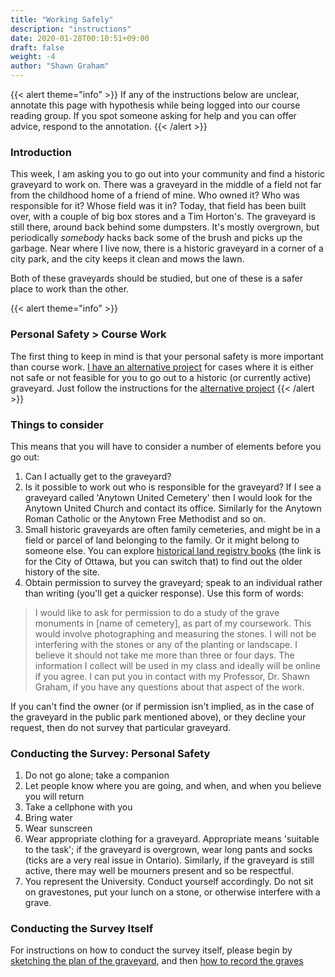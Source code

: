 ```yaml
---
title: "Working Safely"
description: "instructions"
date: 2020-01-28T00:10:51+09:00
draft: false
weight: -4
author: "Shawn Graham"
---
```

{{< alert theme="info" >}}
If any of the instructions below are unclear, annotate this page with hypothesis while being logged into our course reading group. If you spot someone asking for help and you can offer advice, respond to the annotation.
{{< /alert >}}

### Introduction

This week, I am asking you to go out into your community and find a historic graveyard to work on. There was a graveyard in the middle of a field not far from the childhood home of a friend of mine. Who owned it? Who was responsible for it? Whose field was it in? Today, that field has been built over, with a couple of big box stores and a Tim Horton's. The graveyard is still there, around back behind some dumpsters. It's mostly overgrown, but periodically _somebody_ hacks back some of the brush and picks up the garbage. Near where I live now, there is a historic graveyard in a corner of a city park, and the city keeps it clean and mows the lawn.

Both of these graveyards should be studied, but one of these is a safer place to work than the other.

{{< alert theme="info" >}}
### Personal Safety > Course Work

The first thing to keep in mind is that your personal safety is more important than course work. [I have an alternative project](/week/2/alternative-project.md) for cases where it is either not safe or not feasible for you to go out to a historic (or currently active) graveyard. Just follow the instructions for the [alternative project](/week/2/alternative-project.md)
{{< /alert >}}

### Things to consider

This means that you will have to consider a number of elements before you go out:

1. Can I actually get to the graveyard?
2. Is it possible to work out who is responsible for the graveyard? If I see a graveyard called 'Anytown United Cemetery' then I would look for the Anytown United Church and contact its office. Similarly for the Anytown Roman Catholic or the Anytown Free Methodist and so on.
3. Small historic graveyards are often family cemeteries, and might be in a field or parcel of land belonging to the family. Or it might belong to someone else. You can explore [historical land registry books](https://www.onland.ca/ui/4/books/browse) (the link is for the City of Ottawa, but you can switch that) to find out the older history of the site.
4. Obtain permission to survey the graveyard; speak to an individual rather than writing (you'll get a quicker response). Use this form of words:

> I would like to ask for permission to do a study of the grave monuments in [name of cemetery], as part of my coursework. This would involve photographing and measuring the stones. I will not be interfering with the stones or any of the planting or landscape. I believe it should not take me more than three or four days. The information I collect will be used in my class and ideally will be online if you agree. I can put you in contact with my Professor, Dr. Shawn Graham, if you have any questions about that aspect of the work.

If you can't find the owner (or if permission isn't implied, as in the case of the graveyard in the public park mentioned above), or they decline your request, then do not survey that particular graveyard.

### Conducting the Survey: Personal Safety

1. Do not go alone; take a companion
2. Let people know where you are going, and when, and when you believe you will return
3. Take a cellphone with you
4. Bring water
5. Wear sunscreen
6. Wear appropriate clothing for a graveyard. Appropriate means 'suitable to the task'; if the graveyard is overgrown, wear long pants and socks (ticks are a very real issue in Ontario). Similarly, if the graveyard is still active, there may well be mourners present and so be respectful.
7. You represent the University. Conduct yourself accordingly. Do not sit on gravestones, put your lunch on a stone, or otherwise interfere with a grave.

### Conducting the Survey Itself

For instructions on how to conduct the survey itself, please begin by [sketching the plan of the graveyard](/week/2/sketchmap.md), and then [how to record the graves](/week/2/kobotoolbox.md)
